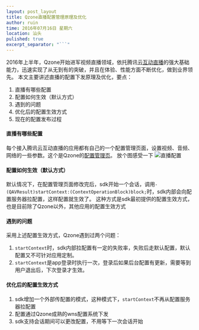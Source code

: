 ```yaml
---
layout: post_layout
title: Qzone直播配置管理原理及优化
author: ruin
time: 2016年07月16日 星期六
location: 汕头
pulished: true
excerpt_separator: "```"
---
```


2016年上半年，Qzone开始进军视频直播领域，依托腾讯云[互动直播](https://www.qcloud.com/doc/product/268/3158)的强大基础能力，迅速实现了从无到有的突破，并且在体验、性能方面不断优化，做到业界领先。
本文主要讲述直播的配置下发原理及优化，要点：

1. 直播有哪些配置
2. 配置如何生效（默认方式）
3. 遇到的问题
4. 优化后的配置生效方式
5. 现在的配置发布过程

#### 直播有哪些配置
每个接入腾讯云互动直播的应用都有自己的一个配置管理页面，设置视频、音频、网络的一些参数。这个是Qzone的[配置管理页](http://console.qcloud.com/ilvb/trafficControl/1400007595)。
放个图感受一下
![直播配置](http://o97en6hsv.bkt.clouddn.com/%E7%9B%B4%E6%92%AD%E9%85%8D%E7%BD%AE%E7%AE%A1%E7%90%86%E7%AB%AF%E7%A4%BA%E6%84%8F%E5%9B%BE.png)

#### 配置如何生效（默认方式）
默认情况下，在配置管理页面修改完后，sdk开始一个会话，调用`- (QAVResult)startContext:(ContextOperationBlock)block;`时，sdk内部会向配置服务器拉配置，这样配置就生效了。
这种方式是sdk最初提供的配置生效方式，也是目前除了Qzone以外，其他应用的配置生效方式

#### 遇到的问题
采用上述配置生效方式，Qzone遇到过两个问题：

1. `startContext`时，sdk内部拉配置有一定的失败率，失败后走默认配置，默认配置又不可针对应用定制。
2. `startContext`是app登录时执行一次，登录后如果后台配置有更新，需要等到用户退出后，下次登录才生效。

#### 优化后的配置生效方式
1. sdk增加一个外部传配置的模式，这种模式下，`startContext`不再从配置服务器拉配置
2. 配置通过Qzone成熟的wns配置系统下发
3. sdk支持会话期间可以更改配置，不用等下一次会话开始

